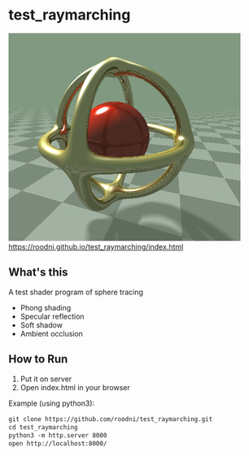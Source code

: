 # test_raymarching

![](demo.png)
https://roodni.github.io/test_raymarching/index.html

## What's this
A test shader program of sphere tracing
- Phong shading
- Specular reflection
- Soft shadow
- Ambient occlusion

## How to Run
1. Put it on server
2. Open index.html in your browser

Example (using python3):
```
git clone https://github.com/roodni/test_raymarching.git
cd test_raymarching
python3 -m http.server 8000
open http://localhost:8000/
```